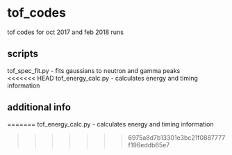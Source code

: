 # tof_codes
tof codes for oct 2017 and feb 2018 runs

## scripts
tof_spec_fit.py - fits gaussians to neutron and gamma peaks   
<<<<<<< HEAD
tof_energy_calc.py - calculates energy and timing information

## additional info

=======
tof_energy_calc.py - calculates energy and timing information  
>>>>>>> 6975a8d7b13301e3bc21f0887777f196eddb65e7
